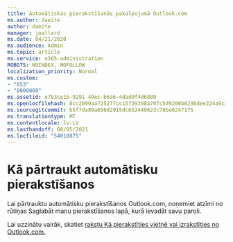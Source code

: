 ```yaml
---
title: Automātiskas pierakstīšanās pakalpojumā Outlook.com
ms.author: daeite
author: daeite
manager: joallard
ms.date: 04/21/2020
ms.audience: Admin
ms.topic: article
ms.service: o365-administration
ROBOTS: NOINDEX, NOFOLLOW
localization_priority: Normal
ms.custom:
- "853"
- "8000008"
ms.assetid: e7b3ce1b-9291-49ec-b6a6-4dad0f4d6880
ms.openlocfilehash: 8cc2099aa725277cc15f39398a70fc5d9200b829bdee224a9c3fae480763a33a
ms.sourcegitcommit: b5f7da89a650d2915dc652449623c78be6247175
ms.translationtype: MT
ms.contentlocale: lv-LV
ms.lasthandoff: 08/05/2021
ms.locfileid: "54010875"
---
```

# <a name="how-to-stop-signing-in-automatically"></a>Kā pārtraukt automātisku pierakstīšanos

Lai pārtrauktu automātisku pierakstīšanos Outlook.com, noņemiet  atzīmi no rūtiņas Saglabāt manu pierakstīšanos lapā, kurā ievadāt savu paroli.
  
Lai uzzinātu vairāk, skatiet [rakstu Kā pierakstīties vietnē vai izrakstīties no Outlook.com.](https://support.office.com/article/e08eb8ac-ac27-49f4-a400-a47311e1ee7e?wt.mc_id=Office_Outlook_com_Alchemy)
  